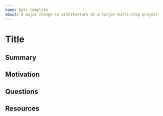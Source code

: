 ```yaml
---
name: Epic template
about: A major change to architecture or a larger multi-step project
---
```


<!--

Do you want to report something that is broken? File a bug report.

Do you want to suggest a smaller change request that can be added in one PR? File an enhancement issue.

-->

# Title

## Summary

<!-- Explain the proposed change or project.
Describe the ideal outcome. -->

## Motivation

<!-- What will this solve?
What is the impact of not doing this? -->

## Questions

<!-- List any unresolved questions you may have about your idea. -->

## Resources

<!-- Link to any helpful resources, tutorials, or tools we might use to complete this project. -->
